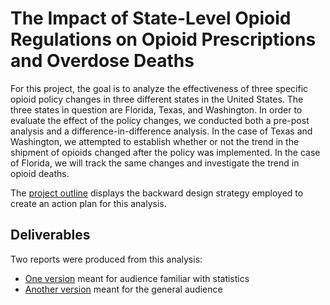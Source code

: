 # The Impact of State-Level Opioid Regulations on Opioid Prescriptions and Overdose Deaths
For this project, the goal is to analyze the effectiveness of three specific opioid policy changes in three different states in the United States. The three states in question are Florida, Texas, and Washington. In order to evaluate the effect of the policy changes, we conducted both a pre-post analysis and a difference-in-difference analysis. In the case of Texas and Washington, we attempted to establish whether or not the trend in the shipment of opioids changed after the policy was implemented. In the case of Florida, we will track the same changes and investigate the trend in opioid deaths. 

The [project outline](https://github.com/rw417/ids720-opioids-analysis/blob/main/40_report_drafts/41_outline/outline.pdf) displays the backward design strategy employed to create an action plan for this analysis.

## Deliverables
Two reports were produced from this analysis:
- [One version](https://github.com/rw417/ids720-opioids-analysis/blob/main/50_report_final/Opioid%20Regulation%20Report%20-%20Technical%20Audience.pdf) meant for audience familiar with statistics
- [Another version](https://github.com/rw417/ids720-opioids-analysis/blob/main/50_report_final/Opioid%20Project%20Report%20-%20General%20Audience.pdf) meant for the general audience
